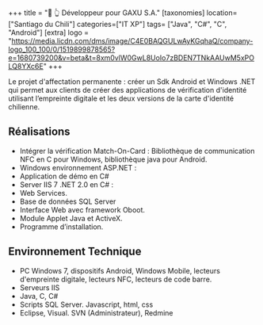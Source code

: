 +++
title = "🪪 👆️ Développeur pour GAXU S.A."
[taxonomies]
location=["Santiago du Chili"]
categories=["IT XP"]
tags=   ["Java", "C#", "C", "Android"]
[extra]
logo = "https://media.licdn.com/dms/image/C4E0BAQGULwAyKGqhaQ/company-logo_100_100/0/1519899878565?e=1680739200&v=beta&t=8xm0vlW0GwL8UoIo7zBDEN7TNkAAUwM5xPOLQ8YXc6E"
+++

Le projet d'affectation permanente : créer un Sdk Android et Windows .NET qui permet aux clients de créer des applications de vérification d'identité utilisant l’empreinte digitale et les deux versions de la carte d'identité chilienne.

## Réalisations

- Intégrer la vérification Match-On-Card : Bibliothèque de communication NFC en C pour Windows, bibliothèque java pour Android.
- Windows environnement ASP.NET :
- Application de démo en C#
- Server IIS 7 .NET 2.0 en C# :
- Web Services.
- Base de données SQL Server
- Interface Web avec framework Oboot.
- Module Applet Java et ActiveX.
- Programme d’installation.

## Environnement Technique

- PC Windows 7, dispositifs Android, Windows Mobile, lecteurs d'empreinte digitale, lecteurs NFC, lecteurs de code barre.
- Serveurs IIS
- Java, C, C#
- Scripts SQL Server. Javascript, html, css
- Eclipse, Visual. SVN (Administrateur), Redmine
